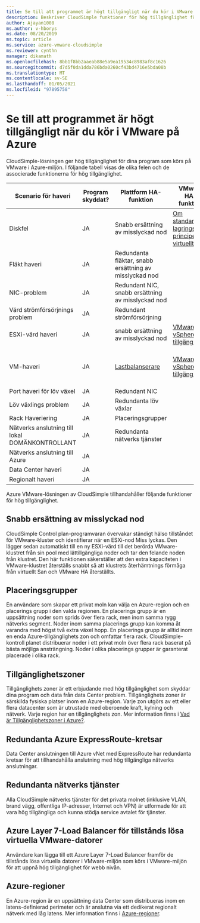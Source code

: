 ```yaml
---
title: Se till att programmet är högt tillgängligt när du kör i VMware på Azure
description: Beskriver CloudSimple funktioner för hög tillgänglighet för att åtgärda vanliga program krascher för program som körs i ett CloudSimple privat moln
author: Ajayan1008
ms.author: v-hborys
ms.date: 08/20/2019
ms.topic: article
ms.service: azure-vmware-cloudsimple
ms.reviewer: cynthn
manager: dikamath
ms.openlocfilehash: 8bb1f8bb2aaeab88e5a9ea19534c8983af8c1626
ms.sourcegitcommit: d7d5f0da1dda786bda0260cf43bd4716e5bda08b
ms.translationtype: MT
ms.contentlocale: sv-SE
ms.lasthandoff: 01/05/2021
ms.locfileid: "97895758"
---
```

# <a name="ensure-application-high-availability-when-running-in-vmware-on-azure"></a>Se till att programmet är högt tillgängligt när du kör i VMware på Azure

CloudSimple-lösningen ger hög tillgänglighet för dina program som körs på VMware i Azure-miljön. I följande tabell visas de olika felen och de associerade funktionerna för hög tillgänglighet.

| Scenario för haveri | Program skyddat? | Plattform HA-funktion | VMware HA-funktion | Azure HA-funktion |
------------ | ------------- | ------------ | ------------ | ------------- |
| Diskfel | JA | Snabb ersättning av misslyckad nod | [Om standard lagrings principen för virtuellt San](https://docs.vmware.com/en/VMware-vSphere/6.7/com.vmware.vsphere.virtualsan.doc/GUID-C228168F-6807-4C2A-9D74-E584CAF49A2A.html) |
| Fläkt haveri | JA | Redundanta fläktar, snabb ersättning av misslyckad nod |  |  |
| NIC-problem | JA | Redundant NIC, snabb ersättning av misslyckad nod
| Värd strömförsörjnings problem | JA | Redundant strömförsörjning |  |  |
| ESXi-värd haveri | JA | snabb ersättning av misslyckad nod | [VMware vSphere hög tillgänglighet](https://www.vmware.com/products/vsphere/high-availability.html) |  |  |
| VM-haveri | JA | [Lastbalanserare](load-balancers.md)  | [VMware vSphere hög tillgänglighet](https://www.vmware.com/products/vsphere/high-availability.html) | Azure Load Balancer för tillstånds lösa virtuella VMware-datorer |
| Port haveri för löv växel | JA | Redundant NIC |  |  |
| Löv växlings problem | JA | Redundanta löv växlar |  |  |
| Rack Haveriering | JA | Placeringsgrupper |  |  |
| Nätverks anslutning till lokal DOMÄNKONTROLLANT | JA  | Redundanta nätverks tjänster |  | Redundanta ER-kretsar |
| Nätverks anslutning till Azure | JA | |  | Redundanta ER-kretsar |
| Data Center haveri | JA |  |  | Tillgänglighetszoner |
| Regionalt haveri | JA  |  |  | Azure-regioner |

Azure VMware-lösningen av CloudSimple tillhandahåller följande funktioner för hög tillgänglighet.

## <a name="fast-replacement-of-failed-node"></a>Snabb ersättning av misslyckad nod

CloudSimple Control plan-programvaran övervakar ständigt hälso tillståndet för VMware-kluster och identifierar när en ESXi-nod Miss lyckas. Den lägger sedan automatiskt till en ny ESXi-värd till det berörda VMware-klustret från sin pool med lättillgängliga noder och tar den felande noden från klustret. Den här funktionen säkerställer att den extra kapaciteten i VMware-klustret återställs snabbt så att klustrets återhämtnings förmåga från virtuellt San och VMware HA återställts.

## <a name="placement-groups"></a>Placeringsgrupper

En användare som skapar ett privat moln kan välja en Azure-region och en placerings grupp i den valda regionen. En placerings grupp är en uppsättning noder som sprids över flera rack, men inom samma rygg nätverks segment. Noder inom samma placerings grupp kan komma åt varandra med högst två extra växel hopp. En placerings grupp är alltid inom en enda Azure-tillgänglighets zon och omfattar flera rack. CloudSimple-kontroll planet distribuerar noder i ett privat moln över flera rack baserat på bästa möjliga ansträngning. Noder i olika placerings grupper är garanterat placerade i olika rack.

## <a name="availability-zones"></a>Tillgänglighetszoner

Tillgänglighets zoner är ett erbjudande med hög tillgänglighet som skyddar dina program och data från data Center problem. Tillgänglighets zoner är särskilda fysiska platser inom en Azure-region. Varje zon utgörs av ett eller flera datacenter som är utrustade med oberoende kraft, kylning och nätverk. Varje region har en tillgänglighets zon. Mer information finns i [Vad är Tillgänglighetszoner i Azure?](../availability-zones/az-overview.md).

## <a name="redundant-azure-expressroute-circuits"></a>Redundanta Azure ExpressRoute-kretsar

Data Center anslutningen till Azure vNet med ExpressRoute har redundanta kretsar för att tillhandahålla anslutning med hög tillgängliga nätverks anslutningar.

## <a name="redundant-networking-services"></a>Redundanta nätverks tjänster

Alla CloudSimple nätverks tjänster för det privata molnet (inklusive VLAN, brand vägg, offentliga IP-adresser, Internet och VPN) är utformade för att vara hög tillgängliga och kunna stödja service avtalet för tjänster.

## <a name="azure-layer-7-load-balancer-for-stateless-vmware-vms"></a>Azure Layer 7-Load Balancer för tillstånds lösa virtuella VMware-datorer

Användare kan lägga till ett Azure Layer 7-Load Balancer framför de tillstånds lösa virtuella datorer i VMware-miljön som körs i VMware-miljön för att uppnå hög tillgänglighet för webb nivån.

## <a name="azure-regions"></a>Azure-regioner

En Azure-region är en uppsättning data Center som distribueras inom en latens-definierad perimeter och är anslutna via ett dedikerat regionalt nätverk med låg latens. Mer information finns i [Azure-regioner](https://azure.microsoft.com/global-infrastructure/regions).
